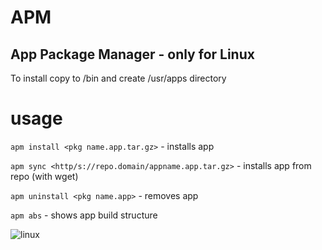 # APM
App Package Manager - only for Linux
---
To install copy to /bin and create /usr/apps directory
# usage
`apm install <pkg name.app.tar.gz>` - installs app

`apm sync <http/s://repo.domain/appname.app.tar.gz>` - installs app from repo (with wget)

`apm uninstall <pkg name.app>` - removes app

`apm abs` - shows app build structure

![linux](https://github.com/MateuszB-PL/apm/assets/99821157/e18f3cc0-1f96-4f81-9e30-12ef55fb566c)
